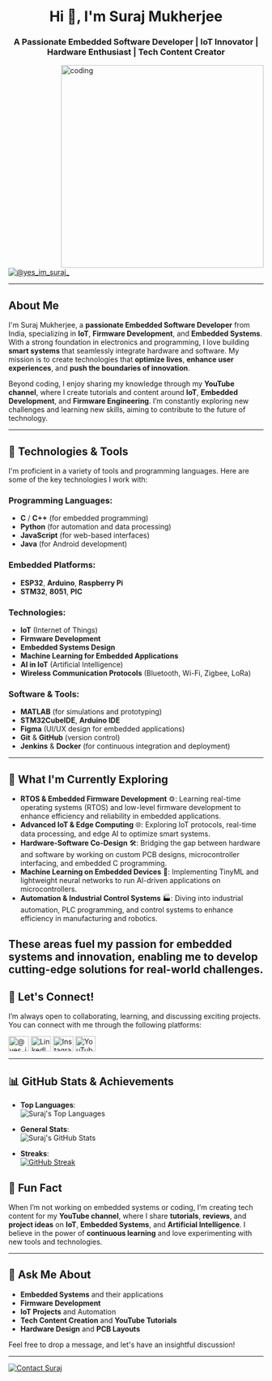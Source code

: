 <h1 align="center">Hi 👋, I'm Suraj Mukherjee</h1>
<h3 align="center">A Passionate Embedded Software Developer | IoT Innovator | Hardware Enthusiast | Tech Content Creator</h3>
<img align="right" alt="coding" width="400" src="https://miro.medium.com/max/1360/0*7Q3yvSIv_t0ioJ-Z.gif">

<p align="left">
  <a href="https://twitter.com/@yes_im_suraj_" target="blank"><img src="https://img.shields.io/twitter/follow/@yes_im_suraj_?logo=twitter&style=for-the-badge" alt="@yes_im_suraj_" /></a>
</p>

---

## About Me

I'm Suraj Mukherjee, a **passionate Embedded Software Developer** from India, specializing in **IoT**, **Firmware Development**, and **Embedded Systems**. With a strong foundation in electronics and programming, I love building **smart systems** that seamlessly integrate hardware and software. My mission is to create technologies that **optimize lives**, **enhance user experiences**, and **push the boundaries of innovation**.

Beyond coding, I enjoy sharing my knowledge through my **YouTube channel**, where I create tutorials and content around **IoT**, **Embedded Development**, and **Firmware Engineering**. I’m constantly exploring new challenges and learning new skills, aiming to contribute to the future of technology.

---

## 🔧 Technologies & Tools

I'm proficient in a variety of tools and programming languages. Here are some of the key technologies I work with:

### **Programming Languages**:
- **C** / **C++** (for embedded programming)
- **Python** (for automation and data processing)
- **JavaScript** (for web-based interfaces)
- **Java** (for Android development)

### **Embedded Platforms**:
- **ESP32**, **Arduino**, **Raspberry Pi**
- **STM32**, **8051**, **PIC**

### **Technologies**:
- **IoT** (Internet of Things)
- **Firmware Development**
- **Embedded Systems Design**
- **Machine Learning for Embedded Applications**
- **AI in IoT** (Artificial Intelligence)
- **Wireless Communication Protocols** (Bluetooth, Wi-Fi, Zigbee, LoRa)

### **Software & Tools**:
- **MATLAB** (for simulations and prototyping)
- **STM32CubeIDE**, **Arduino IDE**
- **Figma** (UI/UX design for embedded applications)
- **Git** & **GitHub** (version control)
- **Jenkins** & **Docker** (for continuous integration and deployment)

---

## 🚀 What I'm Currently Exploring

- **RTOS & Embedded Firmware Development** ⚙️: Learning real-time operating systems (RTOS) and low-level firmware development to enhance efficiency and reliability in embedded applications.
  <br>
- **Advanced IoT & Edge Computing** 🌐: Exploring IoT protocols, real-time data processing, and edge AI to optimize smart systems.
  <br>
- **Hardware-Software Co-Design** 🛠️: Bridging the gap between hardware and software by working on custom PCB designs, microcontroller interfacing, and embedded C programming.
  <br>
- **Machine Learning on Embedded Devices** 🤖: Implementing TinyML and lightweight neural networks to run AI-driven applications on microcontrollers.
  <br>
- **Automation & Industrial Control Systems** 🏭: Diving into industrial automation, PLC programming, and control systems to enhance efficiency in manufacturing and robotics.

These areas fuel my passion for embedded systems and innovation, enabling me to develop cutting-edge solutions for real-world challenges.
---

## 🌱 Let's Connect!

I’m always open to collaborating, learning, and discussing exciting projects. You can connect with me through the following platforms:

<p align="left">
  <a href="https://twitter.com/@yes_im_suraj_" target="blank"><img align="center" src="https://raw.githubusercontent.com/rahuldkjain/github-profile-readme-generator/master/src/images/icons/Social/twitter.svg" alt="@yes_im_suraj_" height="30" width="40" /></a>
  <a href="https://www.linkedin.com/in/suraj-mukherjee-64491923a/" target="blank"><img align="center" src="https://raw.githubusercontent.com/rahuldkjain/github-profile-readme-generator/master/src/images/icons/Social/linked-in-alt.svg" alt="LinkedIn" height="30" width="40" /></a>
  <a href="https://www.instagram.com/yes_im_suraj_/" target="blank"><img align="center" src="https://raw.githubusercontent.com/rahuldkjain/github-profile-readme-generator/master/src/images/icons/Social/instagram.svg" alt="Instagram" height="30" width="40" /></a>
  <a href="https://www.youtube.com/c/artificialgamer7897" target="blank"><img align="center" src="https://raw.githubusercontent.com/rahuldkjain/github-profile-readme-generator/master/src/images/icons/Social/youtube.svg" alt="YouTube" height="30" width="40" /></a>
</p>

---

## 📊 GitHub Stats & Achievements

- **Top Languages**:  
  <img src="https://github-readme-stats.vercel.app/api/top-langs?username=suraj7897&show_icons=true&locale=en&layout=compact" alt="Suraj's Top Languages" />

- **General Stats**:  
  <img src="https://github-readme-stats.vercel.app/api?username=suraj7897&show_icons=true&locale=en" alt="Suraj's GitHub Stats" />

- **Streaks**:  
 <a href="https://git.io/streak-stats"><img src="http://github-readme-streak-stats.herokuapp.com?user=Suraj7897&theme=prussian" alt="GitHub Streak" /></a>




## 🎯 Fun Fact

When I’m not working on embedded systems or coding, I’m creating tech content for my **YouTube channel**, where I share **tutorials**, **reviews**, and **project ideas** on **IoT**, **Embedded Systems**, and **Artificial Intelligence**. I believe in the power of **continuous learning** and love experimenting with new tools and technologies.

---

## 💬 Ask Me About

- **Embedded Systems** and their applications
- **Firmware Development**
- **IoT Projects** and Automation
- **Tech Content Creation** and **YouTube Tutorials**
- **Hardware Design** and **PCB Layouts**

Feel free to drop a message, and let's have an insightful discussion!

---

<p align="left">
  <a href="mailto:mukherjeesuraj7897@gmail.com"><img src="https://img.shields.io/badge/Contact%20Me%20Via-Email-%23FF9900" alt="Contact Suraj" /></a>
</p>
